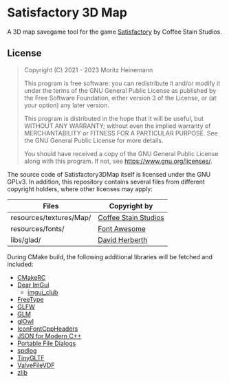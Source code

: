 # Satisfactory 3D Map

A 3D map savegame tool for the game [Satisfactory](https://www.satisfactorygame.com/) by Coffee Stain Studios.

## License

> Copyright (C) 2021 - 2023  Moritz Heinemann
>
> This program is free software: you can redistribute it and/or modify
> it under the terms of the GNU General Public License as published by
> the Free Software Foundation, either version 3 of the License, or
> (at your option) any later version.
>
> This program is distributed in the hope that it will be useful,
> but WITHOUT ANY WARRANTY; without even the implied warranty of
> MERCHANTABILITY or FITNESS FOR A PARTICULAR PURPOSE.  See the
> GNU General Public License for more details.
>
> You should have received a copy of the GNU General Public License
> along with this program.  If not, see <https://www.gnu.org/licenses/>.

The source code of Satisfactory3DMap itself is licensed under the GNU GPLv3.
In addition, this repository contains several files from different copyright holders, where other licenses may apply:

| Files                   | Copyright by                                               |
|-------------------------|------------------------------------------------------------|
| resources/textures/Map/ | [Coffee Stain Studios](https://www.coffeestainstudios.com) |
| resources/fonts/        | [Font Awesome](https://fontawesome.com/)                   |
| libs/glad/              | [David Herberth](https://github.com/Dav1dde/glad)          |

During CMake build, the following additional libraries will be fetched and included:

- [CMakeRC](https://github.com/vector-of-bool/cmrc.git)
- [Dear ImGui](https://github.com/ocornut/imgui.git)
    - [imgui_club](https://github.com/ocornut/imgui_club.git)
- [FreeType](https://github.com/freetype/freetype.git)
- [GLFW](https://github.com/glfw/glfw.git)
- [GLM](https://github.com/g-truc/glm.git)
- [glOwl](https://github.com/invor/glowl.git)
- [IconFontCppHeaders](https://github.com/juliettef/IconFontCppHeaders.git)
- [JSON for Modern C++](https://github.com/nlohmann/json.git)
- [Portable File Dialogs](https://github.com/samhocevar/portable-file-dialogs.git)
- [spdlog](https://github.com/gabime/spdlog.git)
- [TinyGLTF](https://github.com/syoyo/tinygltf.git)
- [ValveFileVDF](https://github.com/TinyTinni/ValveFileVDF.git)
- [zlib](https://github.com/madler/zlib.git)
